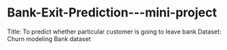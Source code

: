 # Bank-Exit-Prediction---mini-project
Title: To predict whether particular customer is going to leave bank
Dataset: Churn modeling Bank dataset
